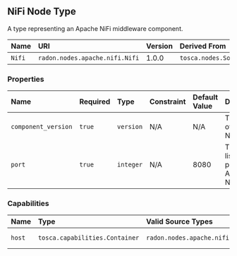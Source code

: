 ## NiFi Node Type

A type representing an Apache NiFi middleware component.

| Name | URI | Version | Derived From |
|:---- |:--- |:------- |:------------ |
| `Nifi` | `radon.nodes.apache.nifi.Nifi` | 1.0.0 | `tosca.nodes.SoftwareComponent` |

### Properties

| Name | Required | Type | Constraint | Default Value | Description | 
|:---- |:-------- |:---- |:---------- |:------------- |:----------- |
| `component_version` | `true` | `version` | N/A | N/A | The version of Apache NiFi |
| `port` | `true` | `integer` | N/A | 8080 | The listening port of Apache NiFi |

### Capabilities

| Name | Type | Valid Source Types | Occurrences |
|:---- |:---- |:------------------ |:----------- |
|`host`| `tosca.capabilities.Container`| `radon.nodes.apache.nifi.NifiPipeline` | [1, UNBOUNDED] |
